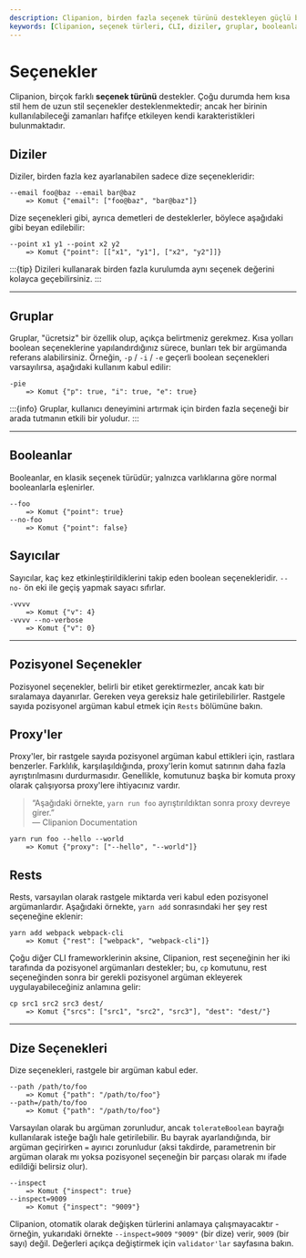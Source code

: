 ```yaml
---
description: Clipanion, birden fazla seçenek türünü destekleyen güçlü bir komut satırı arayüzüdür. Bu sayfa, diziler, gruplar, booleanlar gibi farklı seçenek türleri hakkında bilgi vermektedir.
keywords: [Clipanion, seçenek türleri, CLI, diziler, gruplar, booleanlar, pozisyonel seçenekler]
---
```


# Seçenekler

Clipanion, birçok farklı **seçenek türünü** destekler. Çoğu durumda hem kısa stil hem de uzun stil seçenekler desteklenmektedir; ancak her birinin kullanılabileceği zamanları hafifçe etkileyen kendi karakteristikleri bulunmaktadır.

## Diziler

Diziler, birden fazla kez ayarlanabilen sadece dize seçenekleridir:

```
--email foo@baz --email bar@baz
    => Komut {"email": ["foo@baz", "bar@baz"]}
```

Dize seçenekleri gibi, ayrıca demetleri de desteklerler, böylece aşağıdaki gibi beyan edilebilir:

```
--point x1 y1 --point x2 y2
    => Komut {"point": [["x1", "y1"], ["x2", "y2"]]}
```

:::{tip}
Dizileri kullanarak birden fazla kurulumda aynı seçenek değerini kolayca geçebilirsiniz.
:::

---

## Gruplar

Gruplar, "ücretsiz" bir özellik olup, açıkça belirtmeniz gerekmez. Kısa yolları boolean seçeneklerine yapılandırdığınız sürece, bunları tek bir argümanda referans alabilirsiniz. Örneğin, `-p` / `-i` / `-e` geçerli boolean seçenekleri varsayılırsa, aşağıdaki kullanım kabul edilir:

```
-pie
    => Komut {"p": true, "i": true, "e": true}
```

:::{info}
Gruplar, kullanıcı deneyimini artırmak için birden fazla seçeneği bir arada tutmanın etkili bir yoludur.
:::

---

## Booleanlar

Booleanlar, en klasik seçenek türüdür; yalnızca varlıklarına göre normal booleanlarla eşlenirler.

```
--foo
    => Komut {"point": true}
--no-foo
    => Komut {"point": false}
```

## Sayıcılar

Sayıcılar, kaç kez etkinleştirildiklerini takip eden boolean seçenekleridir. `--no-` ön eki ile geçiş yapmak sayacı sıfırlar.

```
-vvvv
    => Komut {"v": 4}
-vvvv --no-verbose
    => Komut {"v": 0}
```

---

## Pozisyonel Seçenekler

Pozisyonel seçenekler, belirli bir etiket gerektirmezler, ancak katı bir sıralamaya dayanırlar. Gereken veya gereksiz hale getirilebilirler. Rastgele sayıda pozisyonel argüman kabul etmek için `Rests` bölümüne bakın.

## Proxy'ler

Proxy'ler, bir rastgele sayıda pozisyonel argüman kabul ettikleri için, rastlara benzerler. Farklılık, karşılaşıldığında, proxy'lerin komut satırının daha fazla ayrıştırılmasını durdurmasıdır. Genellikle, komutunuz başka bir komuta proxy olarak çalışıyorsa proxy'lere ihtiyacınız vardır.

> “Aşağıdaki örnekte, `yarn run foo` ayrıştırıldıktan sonra proxy devreye girer.”  
> — Clipanion Documentation

```
yarn run foo --hello --world
    => Komut {"proxy": ["--hello", "--world"]}
```

## Rests

Rests, varsayılan olarak rastgele miktarda veri kabul eden pozisyonel argümanlardır. Aşağıdaki örnekte, `yarn add` sonrasındaki her şey rest seçeneğine eklenir:

```
yarn add webpack webpack-cli
    => Komut {"rest": ["webpack", "webpack-cli"]}
```

Çoğu diğer CLI frameworklerinin aksine, Clipanion, rest seçeneğinin her iki tarafında da pozisyonel argümanları destekler; bu, `cp` komutunu, rest seçeneğinden sonra bir gerekli pozisyonel argüman ekleyerek uygulayabileceğiniz anlamına gelir:

```
cp src1 src2 src3 dest/
    => Komut {"srcs": ["src1", "src2", "src3"], "dest": "dest/"}
```

---

## Dize Seçenekleri

Dize seçenekleri, rastgele bir argüman kabul eder.

```
--path /path/to/foo
    => Komut {"path": "/path/to/foo"}
--path=/path/to/foo
    => Komut {"path": "/path/to/foo"}
```

Varsayılan olarak bu argüman zorunludur, ancak `tolerateBoolean` bayrağı kullanılarak isteğe bağlı hale getirilebilir. Bu bayrak ayarlandığında, bir argüman geçirirken `=` ayırıcı zorunludur (aksi takdirde, parametrenin bir argüman olarak mı yoksa pozisyonel seçeneğin bir parçası olarak mı ifade edildiği belirsiz olur).

```
--inspect
    => Komut {"inspect": true}
--inspect=9009
    => Komut {"inspect": "9009"}
```

Clipanion, otomatik olarak değişken türlerini anlamaya çalışmayacaktır - örneğin, yukarıdaki örnekte `--inspect=9009` `"9009"` (bir dize) verir, `9009` (bir sayı) değil. Değerleri açıkça değiştirmek için `validator'lar` sayfasına bakın.